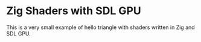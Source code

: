 # Zig Shaders with SDL GPU

This is a very small example of hello triangle with shaders written in Zig and SDL GPU.
